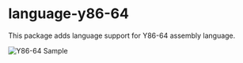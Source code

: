 # language-y86-64
This package adds language support for Y86-64 assembly language.

![Y86-64 Sample](language-y86-64/sample_image/sample_code.png)
